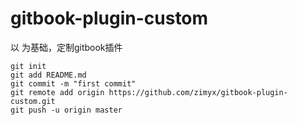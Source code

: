 # gitbook-plugin-custom

以  为基础，定制gitbook插件

```
git init
git add README.md
git commit -m "first commit"
git remote add origin https://github.com/zimyx/gitbook-plugin-custom.git
git push -u origin master
```

